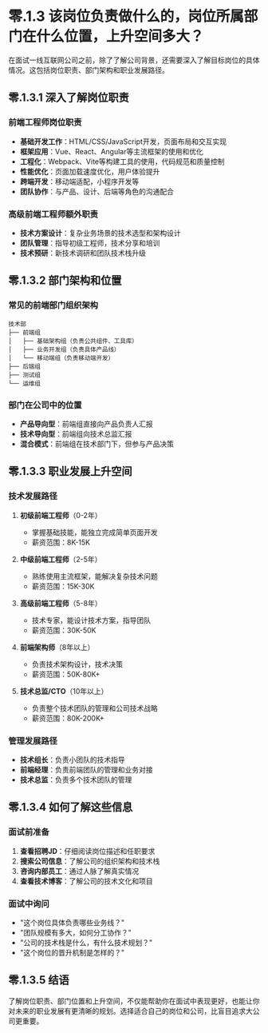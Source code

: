 # 零.1.3 该岗位负责做什么的，岗位所属部门在什么位置，上升空间多大？

在面试一线互联网公司之前，除了了解公司背景，还需要深入了解目标岗位的具体情况。这包括岗位职责、部门架构和职业发展路径。

## 零.1.3.1 深入了解岗位职责

### 前端工程师岗位职责
- **基础开发工作**：HTML/CSS/JavaScript开发，页面布局和交互实现
- **框架应用**：Vue、React、Angular等主流框架的使用和优化
- **工程化**：Webpack、Vite等构建工具的使用，代码规范和质量控制
- **性能优化**：页面加载速度优化，用户体验提升
- **跨端开发**：移动端适配，小程序开发等
- **团队协作**：与产品、设计、后端等角色的沟通配合

### 高级前端工程师额外职责
- **技术方案设计**：复杂业务场景的技术选型和架构设计
- **团队管理**：指导初级工程师，技术分享和培训
- **技术预研**：新技术调研和团队技术栈升级

## 零.1.3.2 部门架构和位置

### 常见的前端部门组织架构
```
技术部
├── 前端组
│   ├── 基础架构组（负责公共组件、工具库）
│   ├── 业务开发组（负责具体产品线）
│   └── 移动端组（负责移动端开发）
├── 后端组
├── 测试组
└── 运维组
```

### 部门在公司中的位置
- **产品导向型**：前端组直接向产品负责人汇报
- **技术导向型**：前端组向技术总监汇报
- **混合模式**：前端组在技术部门下，但参与产品决策

## 零.1.3.3 职业发展上升空间

### 技术发展路径
1. **初级前端工程师**（0-2年）
   - 掌握基础技能，能独立完成简单页面开发
   - 薪资范围：8K-15K

2. **中级前端工程师**（2-5年）
   - 熟练使用主流框架，能解决复杂技术问题
   - 薪资范围：15K-30K

3. **高级前端工程师**（5-8年）
   - 技术专家，能设计技术方案，指导团队
   - 薪资范围：30K-50K

4. **前端架构师**（8年以上）
   - 负责技术架构设计，技术决策
   - 薪资范围：50K-80K+

5. **技术总监/CTO**（10年以上）
   - 负责整个技术团队的管理和公司技术战略
   - 薪资范围：80K-200K+

### 管理发展路径
- **技术组长**：负责小团队的技术指导
- **前端经理**：负责前端团队的管理和业务对接
- **技术总监**：负责多个技术团队的管理

## 零.1.3.4 如何了解这些信息

### 面试前准备
1. **查看招聘JD**：仔细阅读岗位描述和任职要求
2. **搜索公司信息**：了解公司的组织架构和技术栈
3. **咨询内部员工**：通过人脉了解真实情况
4. **查看技术博客**：了解公司的技术文化和项目

### 面试中询问
- "这个岗位具体负责哪些业务线？"
- "团队规模有多大，如何分工协作？"
- "公司的技术栈是什么，有什么技术规划？"
- "这个岗位的晋升机制是怎样的？"

## 零.1.3.5 结语

了解岗位职责、部门位置和上升空间，不仅能帮助你在面试中表现更好，也能让你对未来的职业发展有更清晰的规划。选择适合自己的岗位和公司，比盲目追求大公司更重要。

